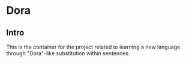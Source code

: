 # Dora

## Intro
This is the container for the project related to learning a new language through "Dora"-like substitution within sentences.